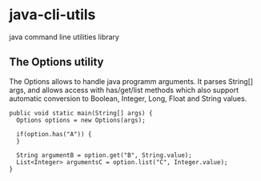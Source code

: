 # java-cli-utils
java command line utilities library


## The Options utility
The Options allows to handle java programm arguments. It parses String[] args, and allows access with has/get/list methods which also support automatic conversion to Boolean, Integer, Long, Float and String values.

~~~~
public void static main(String[] args) {
  Options options = new Options(args);
  
  if(option.has("A")) {
  }
  
  String argumentB = option.get("B", String.value);
  List<Integer> argumentsC = option.list("C", Integer.value);
}
~~~~
